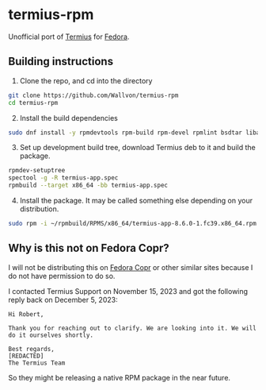 # termius-rpm

Unofficial port of [Termius](https://termius.com/) for [Fedora](https://fedoraproject.org/).

## Building instructions
1. Clone the repo, and cd into the directory
```bash
git clone https://github.com/Wallvon/termius-rpm
cd termius-rpm
```

2. Install the build dependencies
```bash
sudo dnf install -y rpmdevtools rpm-build rpm-devel rpmlint bsdtar libappindicator-gtk3
```

3. Set up development build tree, download Termius deb to it and build the package.
```bash
rpmdev-setuptree
spectool -g -R termius-app.spec
rpmbuild --target x86_64 -bb termius-app.spec
```

4. Install the package. It may be called something else depending on your distribution.
```bash
sudo rpm -i ~/rpmbuild/RPMS/x86_64/termius-app-8.6.0-1.fc39.x86_64.rpm
```

## Why is this not on Fedora Copr?
I will not be distributing this on [Fedora Copr](https://copr.fedorainfracloud.org/) or other similar sites because I do not have permission to do so.

I contacted Termius Support on November 15, 2023 and got the following reply back on December 5, 2023:
```
Hi Robert,

Thank you for reaching out to clarify. We are looking into it. We will do it ourselves shortly.

Best regards,
[REDACTED]
The Termius Team
```

So they might be releasing a native RPM package in the near future.
